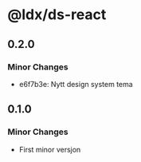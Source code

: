 # @ldx/ds-react

## 0.2.0

### Minor Changes

- e6f7b3e: Nytt design system tema

## 0.1.0

### Minor Changes

- First minor versjon
